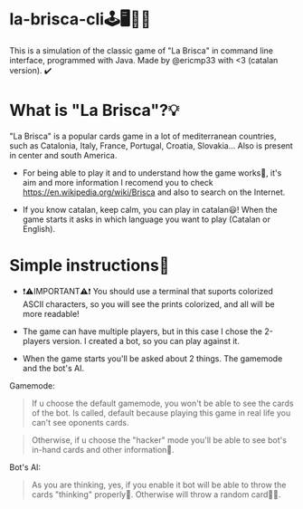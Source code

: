 # la-brisca-cli🕹️🖥️👨‍💻
This is a simulation of the classic game of "La Brisca" in command line interface, programmed with Java. Made by @ericmp33 with <3 (catalan version). ✔️

# What is "La Brisca"?💡
"La Brisca" is a popular cards game in a lot of mediterranean countries, such as Catalonia, Italy, France, Portugal, Croatia, Slovakia... Also is present in center and south America.

- For being able to play it and to understand how the game works🤔, it's aim and more information I recomend you to check https://en.wikipedia.org/wiki/Brisca and also to search on the Internet.

- If you know catalan, keep calm, you can play in catalan😃! When the game starts it asks in which language you want to play (Catalan or English).

# Simple instructions📄
- ❗⚠️IMPORTANT⚠️❗ You should use a terminal that suports colorized ASCII characters, so you will see the prints colorized, and all will be more readable!

- The game can have multiple players, but in this case I chose the 2-players version. I created a bot, so you can play against it.

- When the game starts you'll be asked about 2 things. The gamemode and the bot's AI.

Gamemode:
> If u choose the default gamemode, you won't be able to see the cards of the bot. Is called, default because playing this game in real life you can't see oponents cards.

> Otherwise, if u choose the "hacker" mode you'll be able to see bot's in-hand cards and other information👀.

Bot's AI:

> As you are thinking, yes, if you enable it bot will be able to throw the cards "thinking" properly🧠. Otherwise will throw a random card🤖🤪.
